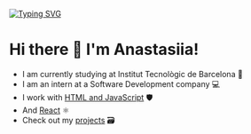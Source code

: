 [![Typing SVG](https://readme-typing-svg.demolab.com?font=Fira+Code&pause=1000&width=435&lines=Feel+free+to+explore+my+profile)](https://git.io/typing-svg)
# Hi there 👋 I'm Anastasiia!
- I am currently studying at Institut Tecnològic de Barcelona 🏫
- I am an intern at a Software Development company 💻
- I work with [HTML and JavaScript](https://github.com/AnastasiiaLevkina/Calculadora-2.0) 🛡️
- And [React](https://github.com/AnastasiiaLevkina/MinesweeperReactProject) ⚛️
- Check out my [projects](https://github.com/AnastasiiaLevkina?tab=repositories) 🗃️
